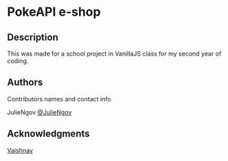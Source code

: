 # PokeAPI e-shop

## Description

This was made for a school project in VanillaJS class for my second year of coding.

## Authors

Contributors names and contact info

JulieNgov [@JulieNgov](https://www.linkedin.com/in/julie-ngov-5720a5267/)

## Acknowledgments

[Vaishnav](https://dev.to/vaishnavs/storing-theme-state-in-localstorage-ee5)
